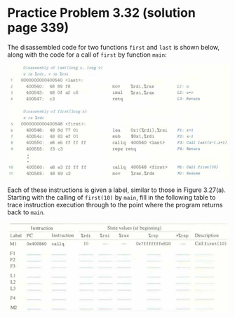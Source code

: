 # Practice Problem 3.32 (solution page 339)
The disassembled code for two functions `first` and `last` is shown below, along with the code for a call of `first` by function `main`:

![](./images/3.32.png)

Each of these instructions is given a label, similar to those in Figure 3.27(a). Starting with the calling of `first(10)` by `main`, fill in the following table to trace instruction execution through to the point where the program returns back to `main`.

![](./images/3.32_2.png)